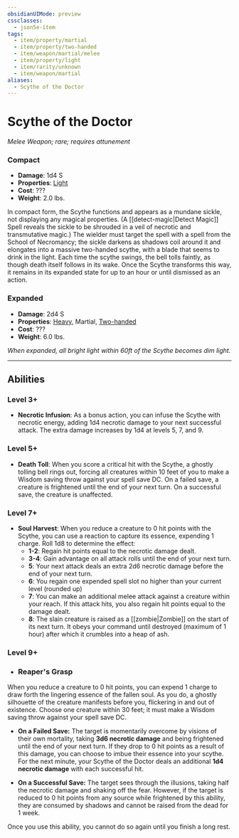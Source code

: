 ```yaml
---
obsidianUIMode: preview
cssclasses:
  - json5e-item
tags:
  - item/property/martial
  - item/property/two-handed
  - item/weapon/martial/melee
  - item/property/light
  - item/rarity/unknown
  - item/weapon/martial
aliases:
  - Scythe of the Doctor
---
```

# Scythe of the Doctor

_Melee Weapon; rare; requires attunement_

### Compact

- **Damage**: 1d4 S
- **Properties**: [Light](2.%20Mechanics/CLI/rules/item-properties.md#Light)
- **Cost**: ???
- **Weight**: 2.0 lbs.

In compact form, the Scythe functions and appears as a mundane sickle, not displaying any magical properties. (A [[detect-magic|Detect Magic]] Spell reveals the sickle to be shrouded in a veil of necrotic and transmutative magic.) The wielder must target the spell with a spell from the School of Necromancy; the sickle darkens as shadows coil around it and elongates into a massive two-handed scythe, with a blade that seems to drink in the light. Each time the scythe swings, the bell tolls faintly, as though death itself follows in its wake. Once the Scythe transforms this way, it remains in its expanded state for up to an hour or until dismissed as an action.

### Expanded

- **Damage**: 2d4 S
- **Properties**: [Heavy](2.%20Mechanics/CLI/rules/item-properties.md#Heavy), Martial, [Two-handed](2.%20Mechanics/CLI/rules/item-properties.md#Two-handed)
- **Cost**: ???
- **Weight**: 6.0 lbs.

*When expanded, all bright light within 60ft of the Scythe becomes dim light.*

---

## Abilities

### Level 3+

- **Necrotic Infusion**: As a bonus action, you can infuse the Scythe with necrotic energy, adding 1d4 necrotic damage to your next successful attack. The extra damage increases by 1d4 at levels 5, 7, and 9.

### Level 5+

- **Death Toll**: When you score a critical hit with the Scythe, a ghostly tolling bell rings out, forcing all creatures within 10 feet of you to make a Wisdom saving throw against your spell save DC. On a failed save, a creature is frightened until the end of your next turn. On a successful save, the creature is unaffected.

### Level 7+

- **Soul Harvest**: When you reduce a creature to 0 hit points with the Scythe, you can use a reaction to capture its essence, expending 1 charge. Roll 1d8 to determine the effect:
    - **1-2**: Regain hit points equal to the necrotic damage dealt.
    - **3-4**: Gain advantage on all attack rolls until the end of your next turn.
    - **5**: Your next attack deals an extra 2d6 necrotic damage before the end of your next turn.
    - **6**: You regain one expended spell slot no higher than your current level (rounded up)
    - **7**: You can make an additional melee attack against a creature within your reach. If this attack hits, you also regain hit points equal to the damage dealt.
    - **8**: The slain creature is raised as a [[zombie|Zombie]] on the start of its next turn. It obeys your command until destroyed (maximum of 1 hour) after which it crumbles into a heap of ash.

### Level 9+

- ### Reaper's Grasp

When you reduce a creature to 0 hit points, you can expend 1 charge to draw forth the lingering essence of the fallen soul. As you do, a ghostly silhouette of the creature manifests before you, flickering in and out of existence. Choose one creature within 30 feet; it must make a Wisdom saving throw against your spell save DC.

- **On a Failed Save:** The target is momentarily overcome by visions of their own mortality, taking **3d6 necrotic damage** and being frightened until the end of your next turn. If they drop to 0 hit points as a result of this damage, you can choose to imbue their essence into your scythe. For the next minute, your Scythe of the Doctor deals an additional **1d4 necrotic damage** with each successful hit.
    
- **On a Successful Save:** The target sees through the illusions, taking half the necrotic damage and shaking off the fear. However, if the target is reduced to 0 hit points from any source while frightened by this ability, they are consumed by shadows and cannot be raised from the dead for 1 week.
    

Once you use this ability, you cannot do so again until you finish a long rest.